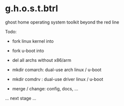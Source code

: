 g.h.o.s.t.btrl
==============

ghost home operating system toolkit beyond the red line

Todo:

* fork linux kernel into

* fork u-boot into

* del all archs without x86/arm

* mkdir comarch: dual-use arch linux / u-boot

* mkdir comdrv : dual-use driver linux / u-boot

* merge / change: config, docs, ...

... next stage ...

